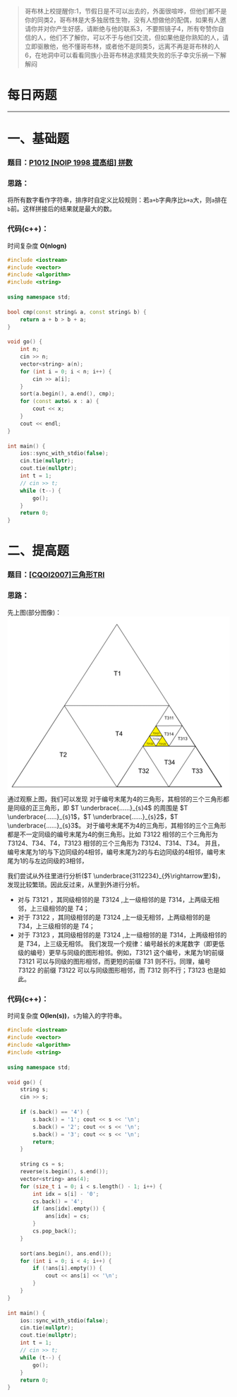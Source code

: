 >哥布林上校提醒你:1，节假日是不可以出去的，外面很喧哗，但他们都不是你的同类2，哥布林是大多独居性生物，没有人想做他的配偶，如果有人邀请你并对你产生好感，请断绝与他的联系3，不要照镜子4，所有夸赞你自信的人，他们不了解你，可以不于与他们交流，但如果他是你熟知的人，请立即驱散他，他不懂哥布林，或者他不是同类5，远离不再是哥布林的人6，在地洞中可以看看同族小丑哥布林追求精灵失败的乐子幸灾乐祸一下解解闷

# 每日两题
---


# 一、基础题
### 题目：[P1012 [NOIP 1998 提高组] 拼数](https://www.luogu.com.cn/problem/P1012)

### 思路：

将所有数字看作字符串，排序时自定义比较规则：若`a+b`字典序比`b+a`大，则`a`排在`b`前。这样拼接后的结果就是最大的数。

### 代码(c++)：
时间复杂度 **O(nlogn)**

```cpp
#include <iostream>
#include <vector>
#include <algorithm>
#include <string>

using namespace std;

bool cmp(const string& a, const string& b) {
    return a + b > b + a;
}

void go() {
    int n;
    cin >> n;
    vector<string> a(n);
    for (int i = 0; i < n; i++) {
        cin >> a[i];
    }
    sort(a.begin(), a.end(), cmp);
    for (const auto& x : a) {
        cout << x;
    }
    cout << endl;
}

int main() {
    ios::sync_with_stdio(false);
    cin.tie(nullptr);
    cout.tie(nullptr);
    int t = 1;
    // cin >> t;
    while (t--) {
        go();
    }
    return 0;
}
```

# 二、提高题
### 题目：[[CQOI2007]三角形TRI](https://ac.nowcoder.com/acm/problem/19907)

### 思路：

先上图(部分图像)：
![1](resources/2025_10_31/1.png)
通过观察上图，我们可以发现
对于编号末尾为4的三角形，其相邻的三个三角形都是同级的正三角形，即 $T \underbrace{......}_{s}4$ 的周围是 $T \underbrace{......}_{s}1$，$T \underbrace{......}_{s}2$，$T \underbrace{......}_{s}3$。
对于编号末尾不为4的三角形，其相邻的三个三角形都是不一定同级的编号末尾为4的倒三角形。比如 $T3122$ 相邻的三个三角形为 $T3124$、$T34$、$T4$，$T3123$ 相邻的三个三角形为 $T3124$、$T314$、$T34$。
并且，编号末尾为1的与下边同级的4相邻，编号末尾为2的与右边同级的4相邻，编号末尾为1的与左边同级的3相邻，

我们尝试从外往里进行分析($T \underbrace{3112234}_{外\rightarrow里}$)，发现比较繁琐。因此反过来，从里到外进行分析。
- 对与 $T3121$ ，其同级相邻的是 $T3124$ ,上一级相邻的是 $T314$，上两级无相邻，上三级相邻的是 $T4$；
- 对于 $T3122$ ，其同级相邻的是 $T3124$ ,上一级无相邻，上两级相邻的是 $T34$，上三级相邻的是 $T4$；
- 对于 $T3123$ ，其同级相邻的是 $T3124$ ,上一级相邻的是 $T314$，上两级相邻的是 $T34$，上三级无相邻。
我们发现一个规律：编号越长的末尾数字（即更低级的编号）更早与同级的图形相邻。例如，$T3121$ 这个编号，末尾为1的前缀 $T3121$ 可以与同级的图形相邻，而更短的前缀 $T31$ 则不行。同理，编号 $T3122$ 的前缀 $T3122$ 可以与同级图形相邻，而 $T312$ 则不行；$T3123$ 也是如此。


### 代码(c++)：
时间复杂度 **O(len(s))**，`s`为输入的字符串。

```cpp
#include <iostream>
#include <vector>
#include <algorithm>
#include <string>

using namespace std;

void go() {
    string s;
    cin >> s;

    if (s.back() == '4') {
        s.back() = '1'; cout << s << '\n';
        s.back() = '2'; cout << s << '\n';
        s.back() = '3'; cout << s << '\n';
        return;
    }

    string cs = s;
    reverse(s.begin(), s.end());
    vector<string> ans(4);
    for (size_t i = 0; i < s.length() - 1; i++) {
        int idx = s[i] - '0';
        cs.back() = '4';
        if (ans[idx].empty()) {
            ans[idx] = cs;
        }
        cs.pop_back();
    }

    sort(ans.begin(), ans.end());
    for (int i = 0; i < 4; i++) {
        if (!ans[i].empty()) {
            cout << ans[i] << '\n';
        }
    }
}

int main() {
    ios::sync_with_stdio(false);
    cin.tie(nullptr);
    cout.tie(nullptr);
    int t = 1;
    // cin >> t;
    while (t--) {
        go();
    }
    return 0;
}
```

